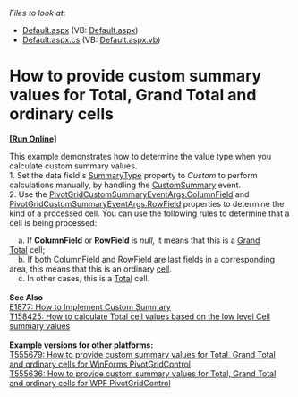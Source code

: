 <!-- default file list -->
*Files to look at*:

* [Default.aspx](./CS/WebSite/Default.aspx) (VB: [Default.aspx](./VB/WebSite/Default.aspx))
* [Default.aspx.cs](./CS/WebSite/Default.aspx.cs) (VB: [Default.aspx.vb](./VB/WebSite/Default.aspx.vb))
<!-- default file list end -->
# How to provide custom summary values for Total, Grand Total and ordinary cells
<!-- run online -->
**[[Run Online]](https://codecentral.devexpress.com/e2592/)**
<!-- run online end -->


<p>This example demonstrates how to determine the value type when you calculate custom summary values. <br>1. Set the data field's <a href="https://documentation.devexpress.com/CoreLibraries/DevExpress.XtraPivotGrid.PivotGridFieldBase.SummaryType.property">SummaryType</a> property to <em>Custom</em> to perform calculations manually, by handling the <a href="http://documentation.devexpress.com/#WindowsForms/DevExpressXtraPivotGridPivotGridControl_CustomSummarytopic"><u>CustomSummary</u></a> event. <br>2. Use the <a href="https://documentation.devexpress.com/#CoreLibraries/DevExpressXtraPivotGridDataPivotGridCustomSummaryEventArgsBase~T~_ColumnFieldtopic"><u>PivotGridCustomSummaryEventArgs.ColumnField</u></a> and <a href="https://documentation.devexpress.com/#CoreLibraries/DevExpressXtraPivotGridDataPivotGridCustomSummaryEventArgsBase~T~_RowFieldtopic"><u>PivotGridCustomSummaryEventArgs.RowField</u></a> properties to determine the kind of a processed cell. You can use the following rules to determine that a cell is being processed:</p>
<p>    a. If <strong>ColumnField</strong> or <strong>RowField</strong> is <em>null, </em>it means that this is a <a href="https://documentation.devexpress.com/AspNet/3595/ASP-NET-WebForms-Controls/Pivot-Grid/UI-Elements/Grand-Totals">Grand Total</a> cell;<br>    b. If both ColumnField and RowField are last fields in a corresponding area, this means that this is an ordinary <a href="https://documentation.devexpress.com/AspNet/3590/ASP-NET-WebForms-Controls/Pivot-Grid/UI-Elements/Cell">cell</a>.<br>    c. In other cases, this is a <a href="https://documentation.devexpress.com/AspNet/3592/ASP-NET-WebForms-Controls/Pivot-Grid/UI-Elements/Totals">Total</a> cell.<br><br><strong>See Also</strong><br><a href="https://www.devexpress.com/Support/Center/p/E1877">E1877: How to Implement Custom Summary</a> <br><a href="https://www.devexpress.com/Support/Center/p/T158425">T158425: How to calculate Total cell values based on the low level Cell summary values</a><br><br><strong>Example versions for other platforms:</strong><br><a href="https://www.devexpress.com/Support/Center/p/T555679">T555679: How to provide custom summary values for Total, Grand Total and ordinary cells for WinForms PivotGridControl</a><br><a href="https://www.devexpress.com/Support/Center/p/T555636">T555636: How to provide custom summary values for Total, Grand Total and ordinary cells for WPF PivotGridControl</a></p>

<br/>


